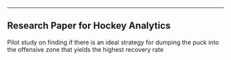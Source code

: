 ---------------------------------------
Research Paper for Hockey Analytics
---------------------------------------

Pilot study on finding if there is an ideal strategy for dumping the puck into the offensive zone that yields the highest recovery rate
